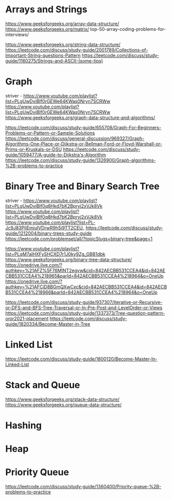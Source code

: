# Arrays and Strings

https://www.geeksforgeeks.org/array-data-structure/
https://www.geeksforgeeks.org/matrix/
top-50-array-coding-problems-for-interviews/

https://www.geeksforgeeks.org/string-data-structure/
https://leetcode.com/discuss/study-guide/2001789/Collections-of-Important-String-questions-Pattern
https://leetcode.com/discuss/study-guide/1160275/Strings-and-ASCII-(some-tips)

# Graph

striver - https://www.youtube.com/playlist?list=PLgUwDviBIf0rGEWe64KWas0Nryn7SCRWw
https://www.youtube.com/playlist?list=PLgUwDviBIf0rGEWe64KWas0Nryn7SCRWw
https://www.geeksforgeeks.org/graph-data-structure-and-algorithms/

https://leetcode.com/discuss/study-guide/655708/Graph-For-Beginners-Problems-or-Pattern-or-Sample-Solutions
https://leetcode.com/discuss/general-discussion/969327/Graph-Algorithms-One-Place-or-Dijkstra-or-Bellman-Ford-or-Floyd-Warshall-or-Prims-or-Kruskals-or-DSU
https://leetcode.com/discuss/study-guide/1059477/A-guide-to-Dijkstra's-Algorithm
https://leetcode.com/discuss/study-guide/1326900/Graph-algorithms-%2B-problems-to-practice

# Binary Tree and Binary Search Tree

striver - https://www.youtube.com/playlist?list=PLgUwDviBIf0q8Hkd7bK2Bpryj2xVJk8Vk
https://www.youtube.com/playlist?list=PLgUwDviBIf0q8Hkd7bK2Bpryj2xVJk8Vk
https://www.youtube.com/playlist?list=PL-Jc9J83PIiEmjuIVDrwR9h5i9TT2CEU_
https://leetcode.com/discuss/study-guide/1212004/binary-trees-study-guide
https://leetcode.com/problemset/all/?topicSlugs=binary-tree&page=1

https://www.youtube.com/playlist?list=PLqM7alHXFySHCXD7r1J0ky9Zg_GBB1dbk
https://www.geeksforgeeks.org/binary-tree-data-structure/
https://onedrive.live.com/?authkey=%21AFZ%5F76MINT2egyw&cid=842AECBB531CCEA4&id=842AECBB531CCEA4%218965&parId=842AECBB531CCEA4%218964&o=OneUp
https://onedrive.live.com/?authkey=%21AFCiD8BGmQXwCxc&cid=842AECBB531CCEA4&id=842AECBB531CCEA4%218966&parId=842AECBB531CCEA4%218964&o=OneUp

https://leetcode.com/discuss/study-guide/937307/Iterative-or-Recursive-or-DFS-and-BFS-Tree-Traversal-or-In-Pre-Post-and-LevelOrder-or-Views
https://leetcode.com/discuss/study-guide/1337373/Tree-question-pattern-oror2021-placement
https://leetcode.com/discuss/study-guide/1820334/Become-Master-in-Tree

# Linked List

https://leetcode.com/discuss/study-guide/1800120/Become-Master-In-Linked-List

# Stack and Queue

https://www.geeksforgeeks.org/stack-data-structure/
https://www.geeksforgeeks.org/queue-data-structure/

# Hashing

# Heap

# Priority Queue

https://leetcode.com/discuss/study-guide/1360400/Priority-queue-%2B-problems-to-practice
